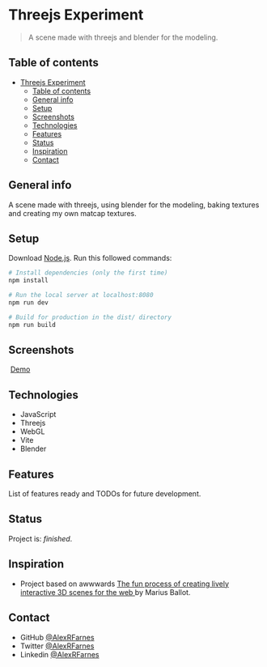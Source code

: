# Threejs Experiment

> A scene made with threejs and blender for the modeling.

## Table of contents

- [Threejs Experiment](#threejs-experiment)
  - [Table of contents](#table-of-contents)
  - [General info](#general-info)
  - [Setup](#setup)
  - [Screenshots](#screenshots)
  - [Technologies](#technologies)
  - [Features](#features)
  - [Status](#status)
  - [Inspiration](#inspiration)
  - [Contact](#contact)

## General info

A scene made with threejs, using blender for the modeling, baking textures and creating my own matcap textures.

## Setup
Download [Node.js](https://nodejs.org/en/download/).
Run this followed commands:

``` bash
# Install dependencies (only the first time)
npm install

# Run the local server at localhost:8080
npm run dev

# Build for production in the dist/ directory
npm run build
```

## Screenshots

![]()
[Demo]()

## Technologies

- JavaScript
- Threejs
- WebGL
- Vite
- Blender

## Features

List of features ready and TODOs for future development.

## Status

Project is: _finished_.

## Inspiration

- Project based on awwwards [The fun process of creating lively interactive 3D scenes for the web ](https://www.awwwards.com/academy/course/the-fun-process-of-creating-lively-interactive-3d-scenes-for-the-web) by Marius Ballot. 

## Contact

- GitHub [@AlexRFarnes](https://github.com/AlexRFarnes)
- Twitter [@AlexRFarnes](https://twitter.com/alexrfarnes)
- Linkedin [@AlexRFarnes](https://www.linkedin.com/in/alexrfarnes/)
